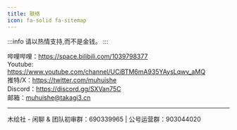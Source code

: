```yaml
---
title: 联络
icon: fa-solid fa-sitemap
---
```

:::info
请以热情支持,而不是金钱。
:::

<HopeIcon icon="fa-brands fa-bilibili" color="rgb(255, 101, 151)"/> 哔哩哔哩：https://space.bilibili.com/1039798377 <br/>
<HopeIcon icon="fa-brands fa-youtube" color="rgb(255, 0, 0)"/> Youtube: https://www.youtube.com/channel/UCiBTM6mA935YAysLqwv_aMQ <br/>
<HopeIcon icon="fa-brands fa-twitter" color="rgb(81, 182, 244)"/> 推特/X：https://twitter.com/muhuishe <br/>
<HopeIcon icon="fa-brands fa-discord" color="rgb(86, 98, 246)"/> Discord：https://discord.gg/SXVan75C <br/>
<HopeIcon icon="fa-solid fa-envelopes-bulk" /> 邮箱：[muhuishe@takagi3.cn](mailto:muhuishe@takagi3.cn)

---

<HopeIcon icon="fa-brands fa-qq" color="rgb(0, 196, 244)"/> 木绘社 - 闲聊 & 团队初审群：690339965 | 公号运营群：903044020
